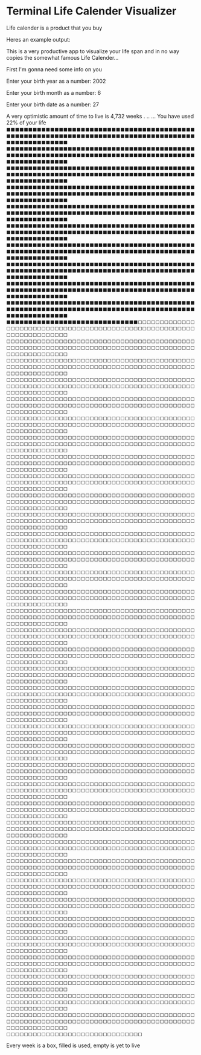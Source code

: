 # Terminal Life Calender Visualizer

Life calender is a product that you buy



Heres an example output:

This is a very productive app to visualize your
life span and in no way copies the somewhat famous
Life Calender...




First I'm gonna need some info on you

Enter your birth year as a number: 2002

Enter your birth month as a number: 6

Enter your birth date as a number: 27




A very optimistic amount of time to live is 4,732 weeks
.
..
... You have used 22% of your life
◼◼◼◼◼◼◼◼◼◼◼◼◼◼◼◼◼◼◼◼◼◼◼◼◼◼◼◼◼◼◼◼◼◼◼◼◼◼◼◼◼◼◼◼◼◼◼◼◼◼◼◼◼◼◼◼◼◼◼◼◼◼◼◼◼◼◼◼◼◼◼◼◼◼◼◼◼◼◼◼◼◼◼◼◼◼◼◼◼◼◼◼◼◼◼◼◼◼◼◼
◼◼◼◼◼◼◼◼◼◼◼◼◼◼◼◼◼◼◼◼◼◼◼◼◼◼◼◼◼◼◼◼◼◼◼◼◼◼◼◼◼◼◼◼◼◼◼◼◼◼◼◼◼◼◼◼◼◼◼◼◼◼◼◼◼◼◼◼◼◼◼◼◼◼◼◼◼◼◼◼◼◼◼◼◼◼◼◼◼◼◼◼◼◼◼◼◼◼◼◼
◼◼◼◼◼◼◼◼◼◼◼◼◼◼◼◼◼◼◼◼◼◼◼◼◼◼◼◼◼◼◼◼◼◼◼◼◼◼◼◼◼◼◼◼◼◼◼◼◼◼◼◼◼◼◼◼◼◼◼◼◼◼◼◼◼◼◼◼◼◼◼◼◼◼◼◼◼◼◼◼◼◼◼◼◼◼◼◼◼◼◼◼◼◼◼◼◼◼◼◼
◼◼◼◼◼◼◼◼◼◼◼◼◼◼◼◼◼◼◼◼◼◼◼◼◼◼◼◼◼◼◼◼◼◼◼◼◼◼◼◼◼◼◼◼◼◼◼◼◼◼◼◼◼◼◼◼◼◼◼◼◼◼◼◼◼◼◼◼◼◼◼◼◼◼◼◼◼◼◼◼◼◼◼◼◼◼◼◼◼◼◼◼◼◼◼◼◼◼◼◼
◼◼◼◼◼◼◼◼◼◼◼◼◼◼◼◼◼◼◼◼◼◼◼◼◼◼◼◼◼◼◼◼◼◼◼◼◼◼◼◼◼◼◼◼◼◼◼◼◼◼◼◼◼◼◼◼◼◼◼◼◼◼◼◼◼◼◼◼◼◼◼◼◼◼◼◼◼◼◼◼◼◼◼◼◼◼◼◼◼◼◼◼◼◼◼◼◼◼◼◼
◼◼◼◼◼◼◼◼◼◼◼◼◼◼◼◼◼◼◼◼◼◼◼◼◼◼◼◼◼◼◼◼◼◼◼◼◼◼◼◼◼◼◼◼◼◼◼◼◼◼◼◼◼◼◼◼◼◼◼◼◼◼◼◼◼◼◼◼◼◼◼◼◼◼◼◼◼◼◼◼◼◼◼◼◼◼◼◼◼◼◼◼◼◼◼◼◼◼◼◼
◼◼◼◼◼◼◼◼◼◼◼◼◼◼◼◼◼◼◼◼◼◼◼◼◼◼◼◼◼◼◼◼◼◼◼◼◼◼◼◼◼◼◼◼◼◼◼◼◼◼◼◼◼◼◼◼◼◼◼◼◼◼◼◼◼◼◼◼◼◼◼◼◼◼◼◼◼◼◼◼◼◼◼◼◼◼◼◼◼◼◼◼◼◼◼◼◼◼◼◼
◼◼◼◼◼◼◼◼◼◼◼◼◼◼◼◼◼◼◼◼◼◼◼◼◼◼◼◼◼◼◼◼◼◼◼◼◼◼◼◼◼◼◼◼◼◼◼◼◼◼◼◼◼◼◼◼◼◼◼◼◼◼◼◼◼◼◼◼◼◼◼◼◼◼◼◼◼◼◼◼◼◼◼◼◼◼◼◼◼◼◼◼◼◼◼◼◼◼◼◼
◼◼◼◼◼◼◼◼◼◼◼◼◼◼◼◼◼◼◼◼◼◼◼◼◼◼◼◼◼◼◼◼◼◼◼◼◼◼◼◼◼◼◼◼◼◼◼◼◼◼◼◼◼◼◼◼◼◼◼◼◼◼◼◼◼◼◼◼◼◼◼◼◼◼◼◼◼◼◼◼◼◼◼◼◼◼◼◼◼◼◼◼◼◼◼◼◼◼◼◼
◼◼◼◼◼◼◼◼◼◼◼◼◼◼◼◼◼◼◼◼◼◼◼◼◼◼◼◼◼◼◼◼◼◼◼◼◼◼◼◼◼◼◼◼◼◼◼◼◼◼◼◼◼◼◼◼◼◼◼◼◼◼◼◼◼◼◼◼◼◼◼◼◼◼◼◼◼◼◼◼◼◼◼◼◼◼◼◼◼◼◼◼◼◼◼◼◼◼◼◼
◼◼◼◼◼◼◼◼◼◼◼◼◼◼◼◼◼◼◼◼◼◼◼◼◼◼◼◼◼◼◻◻◻◻◻◻◻◻◻◻◻◻◻◻◻◻◻◻◻◻◻◻◻◻◻◻◻◻◻◻◻◻◻◻◻◻◻◻◻◻◻◻◻◻◻◻◻◻◻◻◻◻◻◻◻◻◻◻◻◻◻◻◻◻◻◻◻◻◻◻
◻◻◻◻◻◻◻◻◻◻◻◻◻◻◻◻◻◻◻◻◻◻◻◻◻◻◻◻◻◻◻◻◻◻◻◻◻◻◻◻◻◻◻◻◻◻◻◻◻◻◻◻◻◻◻◻◻◻◻◻◻◻◻◻◻◻◻◻◻◻◻◻◻◻◻◻◻◻◻◻◻◻◻◻◻◻◻◻◻◻◻◻◻◻◻◻◻◻◻◻
◻◻◻◻◻◻◻◻◻◻◻◻◻◻◻◻◻◻◻◻◻◻◻◻◻◻◻◻◻◻◻◻◻◻◻◻◻◻◻◻◻◻◻◻◻◻◻◻◻◻◻◻◻◻◻◻◻◻◻◻◻◻◻◻◻◻◻◻◻◻◻◻◻◻◻◻◻◻◻◻◻◻◻◻◻◻◻◻◻◻◻◻◻◻◻◻◻◻◻◻
◻◻◻◻◻◻◻◻◻◻◻◻◻◻◻◻◻◻◻◻◻◻◻◻◻◻◻◻◻◻◻◻◻◻◻◻◻◻◻◻◻◻◻◻◻◻◻◻◻◻◻◻◻◻◻◻◻◻◻◻◻◻◻◻◻◻◻◻◻◻◻◻◻◻◻◻◻◻◻◻◻◻◻◻◻◻◻◻◻◻◻◻◻◻◻◻◻◻◻◻
◻◻◻◻◻◻◻◻◻◻◻◻◻◻◻◻◻◻◻◻◻◻◻◻◻◻◻◻◻◻◻◻◻◻◻◻◻◻◻◻◻◻◻◻◻◻◻◻◻◻◻◻◻◻◻◻◻◻◻◻◻◻◻◻◻◻◻◻◻◻◻◻◻◻◻◻◻◻◻◻◻◻◻◻◻◻◻◻◻◻◻◻◻◻◻◻◻◻◻◻
◻◻◻◻◻◻◻◻◻◻◻◻◻◻◻◻◻◻◻◻◻◻◻◻◻◻◻◻◻◻◻◻◻◻◻◻◻◻◻◻◻◻◻◻◻◻◻◻◻◻◻◻◻◻◻◻◻◻◻◻◻◻◻◻◻◻◻◻◻◻◻◻◻◻◻◻◻◻◻◻◻◻◻◻◻◻◻◻◻◻◻◻◻◻◻◻◻◻◻◻
◻◻◻◻◻◻◻◻◻◻◻◻◻◻◻◻◻◻◻◻◻◻◻◻◻◻◻◻◻◻◻◻◻◻◻◻◻◻◻◻◻◻◻◻◻◻◻◻◻◻◻◻◻◻◻◻◻◻◻◻◻◻◻◻◻◻◻◻◻◻◻◻◻◻◻◻◻◻◻◻◻◻◻◻◻◻◻◻◻◻◻◻◻◻◻◻◻◻◻◻
◻◻◻◻◻◻◻◻◻◻◻◻◻◻◻◻◻◻◻◻◻◻◻◻◻◻◻◻◻◻◻◻◻◻◻◻◻◻◻◻◻◻◻◻◻◻◻◻◻◻◻◻◻◻◻◻◻◻◻◻◻◻◻◻◻◻◻◻◻◻◻◻◻◻◻◻◻◻◻◻◻◻◻◻◻◻◻◻◻◻◻◻◻◻◻◻◻◻◻◻
◻◻◻◻◻◻◻◻◻◻◻◻◻◻◻◻◻◻◻◻◻◻◻◻◻◻◻◻◻◻◻◻◻◻◻◻◻◻◻◻◻◻◻◻◻◻◻◻◻◻◻◻◻◻◻◻◻◻◻◻◻◻◻◻◻◻◻◻◻◻◻◻◻◻◻◻◻◻◻◻◻◻◻◻◻◻◻◻◻◻◻◻◻◻◻◻◻◻◻◻
◻◻◻◻◻◻◻◻◻◻◻◻◻◻◻◻◻◻◻◻◻◻◻◻◻◻◻◻◻◻◻◻◻◻◻◻◻◻◻◻◻◻◻◻◻◻◻◻◻◻◻◻◻◻◻◻◻◻◻◻◻◻◻◻◻◻◻◻◻◻◻◻◻◻◻◻◻◻◻◻◻◻◻◻◻◻◻◻◻◻◻◻◻◻◻◻◻◻◻◻
◻◻◻◻◻◻◻◻◻◻◻◻◻◻◻◻◻◻◻◻◻◻◻◻◻◻◻◻◻◻◻◻◻◻◻◻◻◻◻◻◻◻◻◻◻◻◻◻◻◻◻◻◻◻◻◻◻◻◻◻◻◻◻◻◻◻◻◻◻◻◻◻◻◻◻◻◻◻◻◻◻◻◻◻◻◻◻◻◻◻◻◻◻◻◻◻◻◻◻◻
◻◻◻◻◻◻◻◻◻◻◻◻◻◻◻◻◻◻◻◻◻◻◻◻◻◻◻◻◻◻◻◻◻◻◻◻◻◻◻◻◻◻◻◻◻◻◻◻◻◻◻◻◻◻◻◻◻◻◻◻◻◻◻◻◻◻◻◻◻◻◻◻◻◻◻◻◻◻◻◻◻◻◻◻◻◻◻◻◻◻◻◻◻◻◻◻◻◻◻◻
◻◻◻◻◻◻◻◻◻◻◻◻◻◻◻◻◻◻◻◻◻◻◻◻◻◻◻◻◻◻◻◻◻◻◻◻◻◻◻◻◻◻◻◻◻◻◻◻◻◻◻◻◻◻◻◻◻◻◻◻◻◻◻◻◻◻◻◻◻◻◻◻◻◻◻◻◻◻◻◻◻◻◻◻◻◻◻◻◻◻◻◻◻◻◻◻◻◻◻◻
◻◻◻◻◻◻◻◻◻◻◻◻◻◻◻◻◻◻◻◻◻◻◻◻◻◻◻◻◻◻◻◻◻◻◻◻◻◻◻◻◻◻◻◻◻◻◻◻◻◻◻◻◻◻◻◻◻◻◻◻◻◻◻◻◻◻◻◻◻◻◻◻◻◻◻◻◻◻◻◻◻◻◻◻◻◻◻◻◻◻◻◻◻◻◻◻◻◻◻◻
◻◻◻◻◻◻◻◻◻◻◻◻◻◻◻◻◻◻◻◻◻◻◻◻◻◻◻◻◻◻◻◻◻◻◻◻◻◻◻◻◻◻◻◻◻◻◻◻◻◻◻◻◻◻◻◻◻◻◻◻◻◻◻◻◻◻◻◻◻◻◻◻◻◻◻◻◻◻◻◻◻◻◻◻◻◻◻◻◻◻◻◻◻◻◻◻◻◻◻◻
◻◻◻◻◻◻◻◻◻◻◻◻◻◻◻◻◻◻◻◻◻◻◻◻◻◻◻◻◻◻◻◻◻◻◻◻◻◻◻◻◻◻◻◻◻◻◻◻◻◻◻◻◻◻◻◻◻◻◻◻◻◻◻◻◻◻◻◻◻◻◻◻◻◻◻◻◻◻◻◻◻◻◻◻◻◻◻◻◻◻◻◻◻◻◻◻◻◻◻◻
◻◻◻◻◻◻◻◻◻◻◻◻◻◻◻◻◻◻◻◻◻◻◻◻◻◻◻◻◻◻◻◻◻◻◻◻◻◻◻◻◻◻◻◻◻◻◻◻◻◻◻◻◻◻◻◻◻◻◻◻◻◻◻◻◻◻◻◻◻◻◻◻◻◻◻◻◻◻◻◻◻◻◻◻◻◻◻◻◻◻◻◻◻◻◻◻◻◻◻◻
◻◻◻◻◻◻◻◻◻◻◻◻◻◻◻◻◻◻◻◻◻◻◻◻◻◻◻◻◻◻◻◻◻◻◻◻◻◻◻◻◻◻◻◻◻◻◻◻◻◻◻◻◻◻◻◻◻◻◻◻◻◻◻◻◻◻◻◻◻◻◻◻◻◻◻◻◻◻◻◻◻◻◻◻◻◻◻◻◻◻◻◻◻◻◻◻◻◻◻◻
◻◻◻◻◻◻◻◻◻◻◻◻◻◻◻◻◻◻◻◻◻◻◻◻◻◻◻◻◻◻◻◻◻◻◻◻◻◻◻◻◻◻◻◻◻◻◻◻◻◻◻◻◻◻◻◻◻◻◻◻◻◻◻◻◻◻◻◻◻◻◻◻◻◻◻◻◻◻◻◻◻◻◻◻◻◻◻◻◻◻◻◻◻◻◻◻◻◻◻◻
◻◻◻◻◻◻◻◻◻◻◻◻◻◻◻◻◻◻◻◻◻◻◻◻◻◻◻◻◻◻◻◻◻◻◻◻◻◻◻◻◻◻◻◻◻◻◻◻◻◻◻◻◻◻◻◻◻◻◻◻◻◻◻◻◻◻◻◻◻◻◻◻◻◻◻◻◻◻◻◻◻◻◻◻◻◻◻◻◻◻◻◻◻◻◻◻◻◻◻◻
◻◻◻◻◻◻◻◻◻◻◻◻◻◻◻◻◻◻◻◻◻◻◻◻◻◻◻◻◻◻◻◻◻◻◻◻◻◻◻◻◻◻◻◻◻◻◻◻◻◻◻◻◻◻◻◻◻◻◻◻◻◻◻◻◻◻◻◻◻◻◻◻◻◻◻◻◻◻◻◻◻◻◻◻◻◻◻◻◻◻◻◻◻◻◻◻◻◻◻◻
◻◻◻◻◻◻◻◻◻◻◻◻◻◻◻◻◻◻◻◻◻◻◻◻◻◻◻◻◻◻◻◻◻◻◻◻◻◻◻◻◻◻◻◻◻◻◻◻◻◻◻◻◻◻◻◻◻◻◻◻◻◻◻◻◻◻◻◻◻◻◻◻◻◻◻◻◻◻◻◻◻◻◻◻◻◻◻◻◻◻◻◻◻◻◻◻◻◻◻◻
◻◻◻◻◻◻◻◻◻◻◻◻◻◻◻◻◻◻◻◻◻◻◻◻◻◻◻◻◻◻◻◻◻◻◻◻◻◻◻◻◻◻◻◻◻◻◻◻◻◻◻◻◻◻◻◻◻◻◻◻◻◻◻◻◻◻◻◻◻◻◻◻◻◻◻◻◻◻◻◻◻◻◻◻◻◻◻◻◻◻◻◻◻◻◻◻◻◻◻◻
◻◻◻◻◻◻◻◻◻◻◻◻◻◻◻◻◻◻◻◻◻◻◻◻◻◻◻◻◻◻◻◻◻◻◻◻◻◻◻◻◻◻◻◻◻◻◻◻◻◻◻◻◻◻◻◻◻◻◻◻◻◻◻◻◻◻◻◻◻◻◻◻◻◻◻◻◻◻◻◻◻◻◻◻◻◻◻◻◻◻◻◻◻◻◻◻◻◻◻◻
◻◻◻◻◻◻◻◻◻◻◻◻◻◻◻◻◻◻◻◻◻◻◻◻◻◻◻◻◻◻◻◻◻◻◻◻◻◻◻◻◻◻◻◻◻◻◻◻◻◻◻◻◻◻◻◻◻◻◻◻◻◻◻◻◻◻◻◻◻◻◻◻◻◻◻◻◻◻◻◻◻◻◻◻◻◻◻◻◻◻◻◻◻◻◻◻◻◻◻◻
◻◻◻◻◻◻◻◻◻◻◻◻◻◻◻◻◻◻◻◻◻◻◻◻◻◻◻◻◻◻◻◻◻◻◻◻◻◻◻◻◻◻◻◻◻◻◻◻◻◻◻◻◻◻◻◻◻◻◻◻◻◻◻◻◻◻◻◻◻◻◻◻◻◻◻◻◻◻◻◻◻◻◻◻◻◻◻◻◻◻◻◻◻◻◻◻◻◻◻◻
◻◻◻◻◻◻◻◻◻◻◻◻◻◻◻◻◻◻◻◻◻◻◻◻◻◻◻◻◻◻◻◻◻◻◻◻◻◻◻◻◻◻◻◻◻◻◻◻◻◻◻◻◻◻◻◻◻◻◻◻◻◻◻◻◻◻◻◻◻◻◻◻◻◻◻◻◻◻◻◻◻◻◻◻◻◻◻◻◻◻◻◻◻◻◻◻◻◻◻◻
◻◻◻◻◻◻◻◻◻◻◻◻◻◻◻◻◻◻◻◻◻◻◻◻◻◻◻◻◻◻◻◻◻◻◻◻◻◻◻◻◻◻◻◻◻◻◻◻◻◻◻◻◻◻◻◻◻◻◻◻◻◻◻◻◻◻◻◻◻◻◻◻◻◻◻◻◻◻◻◻◻◻◻◻◻◻◻◻◻◻◻◻◻◻◻◻◻◻◻◻
◻◻◻◻◻◻◻◻◻◻◻◻◻◻◻◻◻◻◻◻◻◻◻◻◻◻◻◻◻◻◻◻◻◻◻◻◻◻◻◻◻◻◻◻◻◻◻◻◻◻◻◻◻◻◻◻◻◻◻◻◻◻◻◻◻◻◻◻◻◻◻◻◻◻◻◻◻◻◻◻◻◻◻◻◻◻◻◻◻◻◻◻◻◻◻◻◻◻◻◻
◻◻◻◻◻◻◻◻◻◻◻◻◻◻◻◻◻◻◻◻◻◻◻◻◻◻◻◻◻◻◻◻◻◻◻◻◻◻◻◻◻◻◻◻◻◻◻◻◻◻◻◻◻◻◻◻◻◻◻◻◻◻◻◻◻◻◻◻◻◻◻◻◻◻◻◻◻◻◻◻◻◻◻◻◻◻◻◻◻◻◻◻◻◻◻◻◻◻◻◻
◻◻◻◻◻◻◻◻◻◻◻◻◻◻◻◻◻◻◻◻◻◻◻◻◻◻◻◻◻◻◻◻◻◻◻◻◻◻◻◻◻◻◻◻◻◻◻◻◻◻◻◻◻◻◻◻◻◻◻◻◻◻◻◻◻◻◻◻◻◻◻◻◻◻◻◻◻◻◻◻◻◻◻◻◻◻◻◻◻◻◻◻◻◻◻◻◻◻◻◻
◻◻◻◻◻◻◻◻◻◻◻◻◻◻◻◻◻◻◻◻◻◻◻◻◻◻◻◻◻◻◻◻◻◻◻◻◻◻◻◻◻◻◻◻◻◻◻◻◻◻◻◻◻◻◻◻◻◻◻◻◻◻◻◻◻◻◻◻◻◻◻◻◻◻◻◻◻◻◻◻◻◻◻◻◻◻◻◻◻◻◻◻◻◻◻◻◻◻◻◻
◻◻◻◻◻◻◻◻◻◻◻◻◻◻◻◻◻◻◻◻◻◻◻◻◻◻◻◻◻◻◻◻◻◻◻◻◻◻◻◻◻◻◻◻◻◻◻◻◻◻◻◻◻◻◻◻◻◻◻◻◻◻◻◻◻◻◻◻◻◻◻◻◻◻◻◻◻◻◻◻◻◻◻◻◻◻◻◻◻◻◻◻◻◻◻◻◻◻◻◻
◻◻◻◻◻◻◻◻◻◻◻◻◻◻◻◻◻◻◻◻◻◻◻◻◻◻◻◻◻◻◻◻◻◻◻◻◻◻◻◻◻◻◻◻◻◻◻◻◻◻◻◻◻◻◻◻◻◻◻◻◻◻◻◻◻◻◻◻◻◻◻◻◻◻◻◻◻◻◻◻◻◻◻◻◻◻◻◻◻◻◻◻◻◻◻◻◻◻◻◻
◻◻◻◻◻◻◻◻◻◻◻◻◻◻◻◻◻◻◻◻◻◻◻◻◻◻◻◻◻◻◻◻◻◻◻◻◻◻◻◻◻◻◻◻◻◻◻◻◻◻◻◻◻◻◻◻◻◻◻◻◻◻◻◻◻◻◻◻◻◻◻◻◻◻◻◻◻◻◻◻◻◻◻◻◻◻◻◻◻◻◻◻◻◻◻◻◻◻◻◻
◻◻◻◻◻◻◻◻◻◻◻◻◻◻◻◻◻◻◻◻◻◻◻◻◻◻◻◻◻◻◻◻◻◻◻◻◻◻◻◻◻◻◻◻◻◻◻◻◻◻◻◻◻◻◻◻◻◻◻◻◻◻◻◻◻◻◻◻◻◻◻◻◻◻◻◻◻◻◻◻◻◻◻◻◻◻◻◻◻◻◻◻◻◻◻◻◻◻◻◻
◻◻◻◻◻◻◻◻◻◻◻◻◻◻◻◻◻◻◻◻◻◻◻◻◻◻◻◻◻◻◻◻◻◻◻◻◻◻◻◻◻◻◻◻◻◻◻◻◻◻◻◻◻◻◻◻◻◻◻◻◻◻◻◻◻◻◻◻◻◻◻◻◻◻◻◻◻◻◻◻◻◻◻◻◻◻◻◻◻◻◻◻◻◻◻◻◻◻◻◻
◻◻◻◻◻◻◻◻◻◻◻◻◻◻◻◻◻◻◻◻◻◻◻◻◻◻◻◻◻◻◻


Every week is a box, filled is used, empty is yet to live

